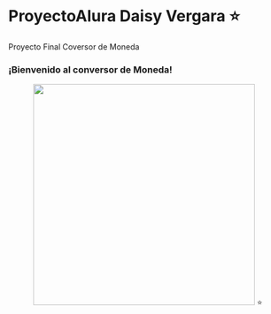 # ProyectoAlura Daisy Vergara  ⭐️
Proyecto Final Coversor de Moneda 
### ¡Bienvenido al conversor de Moneda! 
<p align="center" >
     <img width="400" heigth="300" src=""> ⭐️
</p>
